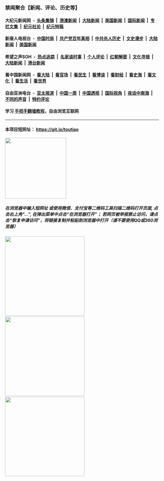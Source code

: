 ### 禁闻聚合【新闻、评论、历史等】

#### 大纪元新闻网 &nbsp;-&nbsp; [头条集锦](indexes/E头条集锦.md?t=03181831) &nbsp;|&nbsp; [港澳新闻](indexes/E港澳新闻.md?t=03181831)  &nbsp;|&nbsp; [大陆新闻](indexes/E大陆新闻.md?t=03181831) &nbsp;|&nbsp; [美国新闻](indexes/E美国新闻.md?t=03181831) &nbsp;|&nbsp; [国际新闻](indexes/E国际新闻.md?t=03181831) &nbsp;|&nbsp; [专栏文集](indexes/E专栏文集.md?t=03181831) &nbsp;|&nbsp; [纪元社论](indexes/E纪元社论.md?t=03181831) &nbsp;|&nbsp; [纪元特稿](indexes/E纪元特稿.md?t=03181831) 

#### 新唐人电视台 &nbsp;-&nbsp; [中国时局](indexes/N中国时局.md?t=03181831) &nbsp;|&nbsp; [共产党百年真相](indexes/N共产党百年真相.md?t=03181831) &nbsp;|&nbsp; [中共杀人历史](indexes/N中共杀人历史.md?t=03181831) &nbsp;|&nbsp; [文史漫步](indexes/N文史漫步.md?t=03181831) &nbsp;|&nbsp; [大陆新闻](indexes/N大陆新闻.md?t=03181831) &nbsp;|&nbsp; [美国新闻](indexes/N美国新闻.md?t=03181831)

#### 希望之声SOH &nbsp;-&nbsp; [热点追踪](indexes/H热点追踪.md?t=03181831) &nbsp;|&nbsp; [名家谈时事](indexes/H名家谈时事.md?t=03181831) &nbsp;|&nbsp; [个人评论](indexes/H个人评论.md?t=03181831)  &nbsp;|&nbsp; [红朝解密](indexes/H红朝解密.md?t=03181831) &nbsp;|&nbsp; [文化寻根](indexes/H文化寻根.md?t=03181831) &nbsp;|&nbsp; [大陆新闻](indexes/H大陆新闻.md?t=03181831) &nbsp;|&nbsp; [港台新闻](indexes/H港台新闻.md?t=03181831)

#### 看中国新闻网 &nbsp;-&nbsp; [看大陆](indexes/S看大陆.md?t=03181831) &nbsp;|&nbsp; [看官场](indexes/S看官场.md?t=03181831) &nbsp;|&nbsp; [看民生](indexes/S看民生.md?t=03181831)  &nbsp;|&nbsp; [看博谈](indexes/S看博谈.md?t=03181831) &nbsp;|&nbsp; [看财经](indexes/S看财经.md?t=03181831) &nbsp;|&nbsp; [看史海](indexes/S看史海.md?t=03181831) &nbsp;|&nbsp; [看文化](indexes/S看文化.md?t=03181831) &nbsp;|&nbsp; [看生活](indexes/S看生活.md?t=03181831) &nbsp;|&nbsp; [看世界](indexes/S看世界.md?t=03181831)

#### 自由亚洲电台 &nbsp;-&nbsp; [亚太报道](indexes/R亚太报道.md?t=03181831) &nbsp;|&nbsp; [中国一周](indexes/R中国一周.md?t=03181831) &nbsp;|&nbsp; [中国透视](indexes/R中国透视.md?t=03181831)  &nbsp;|&nbsp; [国际视角](indexes/R国际视角.md?t=03181831) &nbsp;|&nbsp; [夜话中南海](indexes/R夜话中南海.md?t=03181831) &nbsp;|&nbsp; [不同的声音](indexes/R不同的声音.md?t=03181831) &nbsp;|&nbsp; [特约评论](indexes/R特约评论.md?t=03181831)

#### 学习 [手把手翻墙教程](https://github.com/gfw-breaker/guides/wiki)，自由浏览互联网

----

#### 本项目短网址： https://git.io/toutiao
<img src="https://raw.githubusercontent.com/gfw-breaker/banned-news/master/scripts/img/qr.png" width="200px"/>  

##### 在浏览器中输入短网址 或使用微信、支付宝等二维码工具扫描二维码打开页面, 点击右上角"...", 在弹出菜单中点击“在浏览器打开”； 若网页被举报禁止访问，请点击“恢复申请访问”，将链接复制并粘贴到浏览器中打开（请不要使用QQ或360浏览器）

<img src="https://raw.githubusercontent.com/gfw-breaker/banned-news/master/scripts/img/1.png" width="260px"/> &nbsp; <img src="https://raw.githubusercontent.com/gfw-breaker/banned-news/master/scripts/img/2.png" width="260px"/> &nbsp; <img src="https://raw.githubusercontent.com/gfw-breaker/banned-news/master/scripts/img/3.png" width="260px"/>
